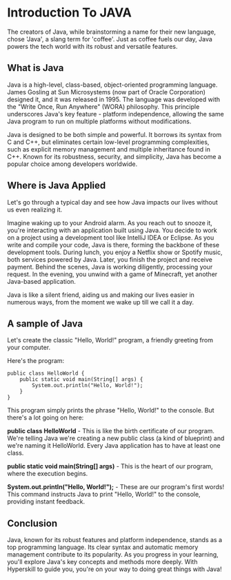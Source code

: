 
# Introduction To JAVA

The creators of Java, while brainstorming a name for their new language, chose 'Java', a slang term for 'coffee'. Just as coffee fuels our day, Java powers the tech world with its robust and versatile features.

## What is Java

Java is a high-level, class-based, object-oriented programming language. James Gosling at Sun Microsystems (now part of Oracle Corporation) designed it, and it was released in 1995. The language was developed with the "Write Once, Run Anywhere" (WORA) philosophy. This principle underscores Java's key feature - platform independence, allowing the same Java program to run on multiple platforms without modifications.

Java is designed to be both simple and powerful. It borrows its syntax from C and C++, but eliminates certain low-level programming complexities, such as explicit memory management and multiple inheritance found in C++. Known for its robustness, security, and simplicity, Java has become a popular choice among developers worldwide.

## Where is Java Applied

Let's go through a typical day and see how Java impacts our lives without us even realizing it.

Imagine waking up to your Android alarm. As you reach out to snooze it, you're interacting with an application built using Java. You decide to work on a project using a development tool like IntelliJ IDEA or Eclipse. As you write and compile your code, Java is there, forming the backbone of these development tools. During lunch, you enjoy a Netflix show or Spotify music, both services powered by Java. Later, you finish the project and receive payment. Behind the scenes, Java is working diligently, processing your request. In the evening, you unwind with a game of Minecraft, yet another Java-based application.

Java is like a silent friend, aiding us and making our lives easier in numerous ways, from the moment we wake up till we call it a day.

## A sample of Java

Let's create the classic "Hello, World!" program, a friendly greeting from your computer.

Here's the program:

    public class HelloWorld {
        public static void main(String[] args) {
            System.out.println("Hello, World!");
        }
    }

This program simply prints the phrase "Hello, World!" to the console. But there's a lot going on here:

**public class HelloWorld** - This is like the birth certificate of our program. We're telling Java we're creating a new public class (a kind of blueprint) and we're naming it HelloWorld. Every Java application has to have at least one class.

**public static void main(String[] args)** - This is the heart of our program, where the execution begins.

**System.out.println("Hello, World!");** - These are our program's first words! This command instructs Java to print "Hello, World!" to the console, providing instant feedback.

## Conclusion

Java, known for its robust features and platform independence, stands as a top programming language. Its clear syntax and automatic memory management contribute to its popularity. As you progress in your learning, you'll explore Java's key concepts and methods more deeply. With Hyperskill to guide you, you're on your way to doing great things with Java!